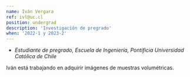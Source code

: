 ```yaml
---
name: Iván Vergara
ref: ivl@uc.cl
position: undergrad
description: 'Investigación de pregrado'
when: '2022-1 y 2023-2'
---
```


- _Estudiante de pregrado, Escuela de Ingeniería, Pontificia Universidad Católica de Chile_

Iván está trabajando en adquirir imágenes de muestras volumétricas. 